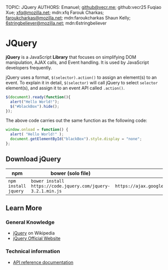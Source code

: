 TOPIC: JQuery
AUTHORS: Emanuel; github@vecr.me; github:vecr25
         Fuqiao Xue; xfq@mozilla.net; mdn:xfq
         Farouk Charkas; faroukcharkas@mozilla.net; mdn:faroukcharkas
         Shaun Kelly; 6stringbeliever@mozilla.net; mdn:6stringbeliever

# JQuery

**jQuery** is a JavaScript **Library** that focuses on simplifying DOM manipulation,
AJAX calls, and Event handling. It is used by JavaScript developers frequently.

jQuery uses a format, `$(selector).action()` to assign an element(s) to an event. To explain it in
detail, `$(selector)` will call jQuery to select `selector` element(s), and assign it to an event
API called `.action()`.

```javascript
$(document).ready(function(){
  alert("Hello World!");
  $("#blackBox").hide();
});
```

The above code carries out the same function as the following code:

```javascript
window.onload = function() {
  alert( "Hello World!" );
  document.getElementById("blackBox").style.display = "none";
};
```

## Download jQuery

| npm | bower (solo file) | Google CDN |
| -- | -- | -- |
| `npm` `install jquery` | `bower install https://code.jquery.com/jquery-3.2.1.min.js` | `https://ajax.googleapis.com/ajax/libs/jquery/3.2.1/jquery.min.js` |

## Learn More

### General Knowledge

- [jQuery](https://en.wikipedia.org/wiki/jQuery) on Wikipedia
- [jQuery Official Website](https://jquery.com/)

### Technical information

- [API reference documentation](https://api.jquery.com/)
